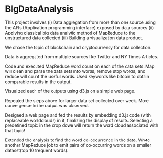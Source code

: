 # BIgDataAnalysis

This project involves (i) Data aggregation from more than one source using the APIs (Application programming interface) exposed by data sources (ii) Applying classical big data analytic method of MapReduce to the unstructured data collected (iii) Building a visualization data product.

We chose the topic of blockchain and cryptocurrency for data collection.

Data is aggregated from multiple sources like Twitter and NY Times Articles.

Code and executed MapReduce word count on each of the data sets. Map will clean and parse the data sets into words, remove stop words, and reduce will count the useful words. Used keywords like bitcoin to obtain comparable results in the output.

Visualized each of the outputs using d3,js on a simple web page.

Repeated the steps above for larger data set collected over week. More convergence in the output was observed.

Designed a web page and fed the results by embedding d3.js code (with replaceable worldclouds) in it, finalizing the display of results. Selecting a predefined topic in the drop down will return the word cloud associated with that topic!

Extended the analysis to find the word co-occurrence in the data. Wrote another MapReduce job to emit pairs of co-occurring words on a smaller dataset(top 10 frequent words).
